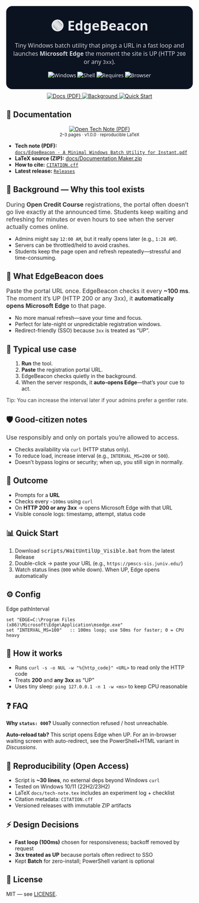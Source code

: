 
<div align="center" style="font-family: ui-sans-serif, system-ui, Segoe UI; color:#e5e7eb; background:#0b1220; padding:28px 18px; border-radius:16px;">
  <h1 style="margin:0 0 6px; font-size:36px;">🟢 EdgeBeacon</h1>
  <p style="margin:0 0 16px; font-size:16px; opacity:.9;">
    Tiny Windows batch utility that pings a URL in a fast loop and launches <b>Microsoft Edge</b> the moment the site is UP (HTTP <code>200</code> or any <code>3xx</code>).
  </p>

  <img alt="Windows" src="https://img.shields.io/badge/OS-Windows-0078D6?logo=windows&logoColor=white" />
  <img alt="Shell" src="https://img.shields.io/badge/Shell-Batch-111827" />
  <img alt="Requires" src="https://img.shields.io/badge/Requires-curl-informational" />
  <img alt="Browser" src="https://img.shields.io/badge/Browser-Microsoft%20Edge-0078D7?logo=microsoftedge&logoColor=white" />
</div>

<!-- Docs badge: place this right AFTER the top hero block -->
<p align="center" style="margin:10px 0 0;">
  <a href="docs/EdgeBeacon - A Minimal Windows Batch Utility for Instant.pdf">
    <img alt="Docs (PDF)" src="https://img.shields.io/badge/Docs-PDF-2563EB?logo=readthedocs&logoColor=white">
  </a>
  <a href="#-background--why-this-tool-exists">
    <img alt="Background" src="https://img.shields.io/badge/Background-0EA5E9">
  </a>
  <a href="#-quick-start">
    <img alt="Quick Start" src="https://img.shields.io/badge/Quick%20Start-22C55E">
  </a>
</p>

## 📄 Documentation

<p align="center">
  <a href="docs/EdgeBeacon%20-%20A%20Minimal%20Windows%20Batch%20Utility%20for%20Instant.pdf">
    <img alt="Open Tech Note (PDF)" src="https://img.shields.io/badge/Open%20Tech%20Note-PDF-2563EB?logo=readthedocs&logoColor=white" />
  </a>
  <br/>
  <sub>2–3 pages · v1.0.0 · reproducible LaTeX</sub>
</p>

- **Tech note (PDF):**  
  [`docs/EdgeBeacon - A Minimal Windows Batch Utility for Instant.pdf`](docs/EdgeBeacon%20-%20A%20Minimal%20Windows%20Batch%20Utility%20for%20Instant.pdf)
- **LaTeX source (ZIP):** [docs/Documentation Maker.zip](docs/Documentation%20Maker.zip)
- **How to cite:** [`CITATION.cff`](CITATION.cff)
- **Latest release:** [`Releases`](../../releases)



<!-- =========================
      Background & Motivation
     ========================= -->
<div class="blk card">
  <h2>🧭 Background — Why this tool exists</h2>
  <p class="lead" style="margin:.25rem 0 .75rem; font-size:16px; opacity:.9">
    During <b>Open Credit Course</b> registrations, the portal often doesn’t go live exactly at the announced time.
    Students keep waiting and refreshing for minutes or even hours to see when the server actually comes online.
  </p>
  <ul>
    <li>Admins might say <code>12:00 AM</code>, but it really opens later (e.g., <code>1:28 AM</code>).</li>
    <li>Servers can be throttled/held to avoid crashes.</li>
    <li>Students keep the page open and refresh repeatedly—stressful and time-consuming.</li>
  </ul>
</div>

<div class="blk card">
  <h2>🚀 What EdgeBeacon does</h2>
  <p class="lead" style="margin:.25rem 0 .75rem; font-size:16px; opacity:.9">
    Paste the portal URL once. EdgeBeacon checks it every <b>~100 ms</b>. The moment it’s
    <span class="ok">UP (HTTP 200 or any 3xx)</span>, it <b>automatically opens Microsoft Edge</b> to that page.
  </p>
  <ul>
    <li>No more manual refresh—save your time and focus.</li>
    <li>Perfect for late-night or unpredictable registration windows.</li>
    <li>Redirect-friendly (SSO) because <code>3xx</code> is treated as “UP”.</li>
  </ul>
</div>

<div class="blk card">
  <h2>🧩 Typical use case</h2>
  <ol style="margin-left:1.1rem">
    <li><b>Run</b> the tool.</li>
    <li><b>Paste</b> the registration portal URL.</li>
    <li>EdgeBeacon checks quietly in the background.</li>
    <li>When the server responds, it <b>auto-opens Edge</b>—that’s your cue to act.</li>
  </ol>
  <p class="muted" style="opacity:.85">Tip: You can increase the interval later if your admins prefer a gentler rate.</p>
</div>

<div class="blk card">
  <h2>🛡️ Good-citizen notes</h2>
  <p class="lead" style="margin:.25rem 0 .75rem; font-size:16px; opacity:.9">Use responsibly and only on portals you’re allowed to access.</p>
  <ul>
    <li>Checks availability via <code>curl</code> (HTTP status only).</li>
    <li>To reduce load, increase interval (e.g., <code>INTERVAL_MS=200</code> or <code>500</code>).</li>
    <li>Doesn’t bypass logins or security; when up, you still sign in normally.</li>
  </ul>
</div>


<div class="blk card">
  <h2>🎯 <span class="result">Outcome</span></h2>
  <ul>
    <li>Prompts for a <b>URL</b></li>
    <li>Checks every <code>~100ms</code> using <code>curl</code></li>
    <li>On <b>HTTP 200 or any 3xx</b> → <span class="ok">opens Microsoft Edge</span> with that URL</li>
    <li>Visible console logs: timestamp, attempt, status code</li>
  </ul>
</div>

<div class="blk card">
  <h2>📊 <span class="step">Quick Start</span></h2>
  <ol>
    <li>Download <kbd>scripts/WaitUntilUp_Visible.bat</kbd> from the latest Release</li>
    <li>Double-click → paste your URL (e.g., <code>https://pmscs-sis.juniv.edu/</code>)</li>
    <li>Watch status lines (<code>000</code> while down). When UP, Edge opens automatically</li>
  </ol>
</div>

<div class="blk card">
  <h2>⚙️ Config</h2>
  <p><span class="pill">Edge path</span><span class="pill">Interval</span></p>
  <pre><code>set "EDGE=C:\Program Files (x86)\Microsoft\Edge\Application\msedge.exe"
set "INTERVAL_MS=100"   :: 100ms loop; use 50ms for faster; 0 = CPU heavy</code></pre>
</div>

<div class="blk card">
  <h2>🧠 How it works</h2>
  <ul>
    <li>Runs <code>curl -s -o NUL -w "%{http_code}" &lt;URL&gt;</code> to read only the HTTP code</li>
    <li>Treats <b>200</b> and <b>any 3xx</b> as “UP”</li>
    <li>Uses tiny sleep: <code>ping 127.0.0.1 -n 1 -w &lt;ms&gt;</code> to keep CPU reasonable</li>
  </ul>
</div>

<div class="blk card">
  <h2>❓ FAQ</h2>
  <p><b>Why <code>status: 000</code>?</b> Usually connection refused / host unreachable.</p>
  <p><b>Auto-reload tab?</b> This script opens Edge when UP. For an in-browser waiting screen with auto-redirect, see the PowerShell+HTML variant in <i>Discussions</i>.</p>
</div>

<div class="blk card">
  <h2>🔬 Reproducibility (Open Access)</h2>
  <ul>
    <li>Script is <b>~30 lines</b>, no external deps beyond Windows <code>curl</code></li>
    <li>Tested on Windows 10/11 (22H2/23H2)</li>
    <li>LaTeX <code>docs/tech-note.tex</code> includes an experiment log + checklist</li>
    <li>Citation metadata: <code>CITATION.cff</code></li>
    <li>Versioned releases with immutable ZIP artifacts</li>
  </ul>
</div>

<div class="blk card">
  <h2>⚡ <span class="decision">Design Decisions</span></h2>
  <ul>
    <li><b>Fast loop (100ms)</b> chosen for responsiveness; backoff removed by request</li>
    <li><b>3xx treated as UP</b> because portals often redirect to SSO</li>
    <li>Kept <b>Batch</b> for zero-install; PowerShell variant is optional</li>
  </ul>
</div>

<div class="blk card">
  <h2>📜 License</h2>
  <p>MIT — see <a href="./LICENSE">LICENSE</a>.</p>
</div>
